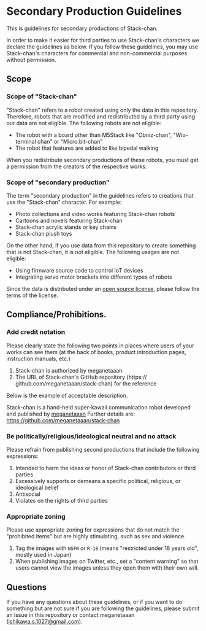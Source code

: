 # Secondary Production Guidelines

This is guidelines for secondary productions of Stack-chan.

In order to make it easier for third parties to use Stack-chan's characters we declare the guidelines as below.
If you follow these guidelines, you may use Stack-chan's characters for commercial and non-commercial purposes without permission.

## Scope

### Scope of "Stack-chan"

"Stack-chan" refers to a robot created using only the data in this repository.
Therefore, robots that are modified and redistributed by a third party using our data are not eligible.
The following robots are not eligible:

- The robot with a board other than M5Stack like "Obniz-chan", "Wio-terminal chan" or "Micro:bit-chan"
- The robot that features are added to like bipedal walking

When you redistribute secondary productions of these robots, you must get a permission from the creators of the respective works.

### Scope of "secondary production"

The term "secondary production" in the guidelines refers to creations that use the "Stack-chan" character.
For example:

- Photo collections and video works featuring Stack-chan robots
- Cartoons and novels featuring Stack-chan
- Stack-chan acrylic stands or key chains
- Stack-chan plush toys

On the other hand, if you use data from this repository to create something that is not Stack-chan, it is not eligible.
The following usages are not eligible:

- Using firmware source code to control IoT devices
- Integrating servo motor brackets into different types of robots

Since the data is distributed under an [open source license](./LICENSE), please follow the terms of the license.

## Compliance/Prohibitions.

### Add credit notation

Please clearly state the following two points in places where users of your works can see them (at the back of books, product introduction pages, instruction manuals, etc.)

1. Stack-chan is authorized by meganetaaan
2. The URL of Stack-chan's GitHub repository (https:// github.com/meganetaaan/stack-chan) for the reference

Below is the example of acceptable description.

Stack-chan is a hand-held super-kawaii communication robot developed and published by [meganetaaan](https://twitter.com/meganetaaan)
Further details are: https://github.com/meganetaaan/stack-chan

### Be politically/religious/ideological neutral and no attack

Please refrain from publishing second productions that include the following expressions:

1. Intended to harm the ideas or honor of Stack-chan contributors or third parties
2. Excessively supports or demeans a specific political, religious, or ideological belief
3. Antisocial
4. Violates on the rights of third parties

### Appropriate zoning

Please use appropriate zoning for expressions that do not match the "prohibited items" but are highly stimulating, such as sex and violence.

1. Tag the images with `NSFW` or `R-18` (means "restricted under 18 years old", mostly used in Japan)
2. When publishing images on Twitter, etc., set a "content warning" so that users cannot view the images unless they open them with their own will.

## Questions

If you have any questions about these guidelines, or if you want to do something but are not sure if you are following the guidelines, 
please submit an issue in this repository or contact meganetaaan (ishikawa.s.1027@gmail.com).

